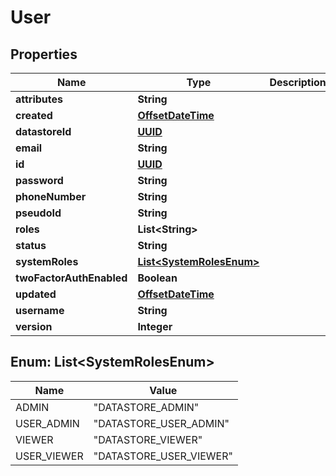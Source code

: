 
# User

## Properties
Name | Type | Description | Notes
------------ | ------------- | ------------- | -------------
**attributes** | **String** |  |  [optional]
**created** | [**OffsetDateTime**](OffsetDateTime.md) |  |  [optional]
**datastoreId** | [**UUID**](UUID.md) |  |  [optional]
**email** | **String** |  |  [optional]
**id** | [**UUID**](UUID.md) |  |  [optional]
**password** | **String** |  |  [optional]
**phoneNumber** | **String** |  |  [optional]
**pseudoId** | **String** |  |  [optional]
**roles** | **List&lt;String&gt;** |  |  [optional]
**status** | **String** |  |  [optional]
**systemRoles** | [**List&lt;SystemRolesEnum&gt;**](#List&lt;SystemRolesEnum&gt;) |  |  [optional]
**twoFactorAuthEnabled** | **Boolean** |  |  [optional]
**updated** | [**OffsetDateTime**](OffsetDateTime.md) |  |  [optional]
**username** | **String** |  |  [optional]
**version** | **Integer** |  |  [optional]


<a name="List<SystemRolesEnum>"></a>
## Enum: List&lt;SystemRolesEnum&gt;
Name | Value
---- | -----
ADMIN | &quot;DATASTORE_ADMIN&quot;
USER_ADMIN | &quot;DATASTORE_USER_ADMIN&quot;
VIEWER | &quot;DATASTORE_VIEWER&quot;
USER_VIEWER | &quot;DATASTORE_USER_VIEWER&quot;



